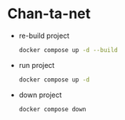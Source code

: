 # Chan-ta-net

* re-build project
    ```bash
    docker compose up -d --build
    ```

* run project
    ```bash
    docker compose up -d
    ```

* down project
    ```bash
    docker compose down
    ```